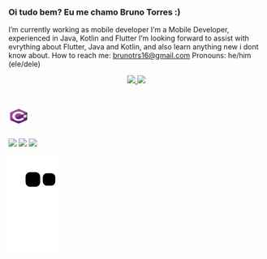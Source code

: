 ### Oi tudo bem? Eu me chamo Bruno Torres :)

I’m currently working as mobile developer
I’m a Mobile Developer, experienced in Java, Kotlin and Flutter
I’m looking forward to assist with evrything about Flutter, Java and Kotlin, and also learn anything new i dont know about.
How to reach me: brunotrs16@gmail.com
Pronouns: he/him (ele/dele)

<div align="center">
  <a href="https://github.com/brwnitz">
  <img height="180em" src="https://github-readme-stats.vercel.app/api?username=brwnitz&show_icons=true&theme=dark&include_all_commits=true&count_private=true"/>
  <img height="180em" src="https://github-readme-stats.vercel.app/api/top-langs/?username=brwnitz&layout=compact&langs_count=7&theme=dark"/>
</div>
  
  ##
  
  <div style="display: inline_block"><br>
     <img align="center" alt="Bruno-Csharp" height="30" width="40" src="https://raw.githubusercontent.com/devicons/devicon/master/icons/csharp/csharp-original.svg">
  </div>
  
  ##
  
  <div> 
  <a href="https://instagram.com/brwnitz" target="_blank"><img src="https://img.shields.io/badge/-Instagram-%23E4405F?style=for-the-badge&logo=instagram&logoColor=white" target="_blank"></a>
 <a href="https://discord.gg/kvHZDTj9" target="_blank"><img src="https://img.shields.io/badge/Discord-7289DA?style=for-the-badge&logo=discord&logoColor=white" target="_blank"></a> 
  <a href = "mailto:brunotrs16@gmail.com"><img src="https://img.shields.io/badge/-Gmail-%23333?style=for-the-badge&logo=gmail&logoColor=white" target="_blank"></a>
   
 
  ![Snake animation](https://github.com/rafaballerini/rafaballerini/blob/output/github-contribution-grid-snake.svg)
